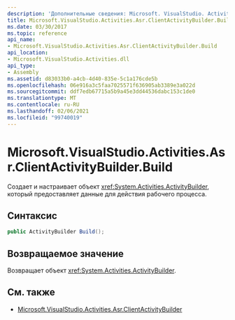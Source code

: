 ```yaml
---
description: 'Дополнительные сведения: Microsoft. VisualStudio. Activitys. ASR. Клиентактивитибуилдер. Build'
title: Microsoft.VisualStudio.Activities.Asr.ClientActivityBuilder.Build
ms.date: 03/30/2017
ms.topic: reference
api_name:
- Microsoft.VisualStudio.Activities.Asr.ClientActivityBuilder.Build
api_location:
- Microsoft.VisualStudio.Activities.dll
api_type:
- Assembly
ms.assetid: d83033b0-a4cb-4d40-835e-5c1a176cde5b
ms.openlocfilehash: 06e916a3c5faa7025571f636905ab3389e3a022d
ms.sourcegitcommit: ddf7edb67715a5b9a45e3dd44536dabc153c1de0
ms.translationtype: MT
ms.contentlocale: ru-RU
ms.lasthandoff: 02/06/2021
ms.locfileid: "99740019"
---
```

# <a name="microsoftvisualstudioactivitiesasrclientactivitybuilderbuild"></a>Microsoft.VisualStudio.Activities.Asr.ClientActivityBuilder.Build

Создает и настраивает объект <xref:System.Activities.ActivityBuilder>, который предоставляет данные для действия рабочего процесса.  
  
## <a name="syntax"></a>Синтаксис  
  
```csharp  
public ActivityBuilder Build();
```  
  
## <a name="return-value"></a>Возвращаемое значение  

 Возвращает объект <xref:System.Activities.ActivityBuilder>.  
  
## <a name="see-also"></a>См. также

- [Microsoft.VisualStudio.Activities.Asr.ClientActivityBuilder](microsoft-visualstudio-activities-asr-clientactivitybuilder.md)
